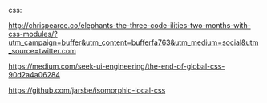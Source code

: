 css:

http://chrispearce.co/elephants-the-three-code-ilities-two-months-with-css-modules/?utm_campaign=buffer&utm_content=bufferfa763&utm_medium=social&utm_source=twitter.com

https://medium.com/seek-ui-engineering/the-end-of-global-css-90d2a4a06284

https://github.com/jarsbe/isomorphic-local-css